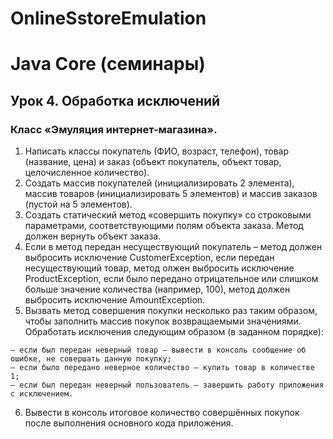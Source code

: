 # OnlineSstoreEmulation

# Java Core (семинары)
## Урок 4. Обработка исключений
### Класс «Эмуляция интернет-магазина».
1. Написать классы покупатель (ФИО, возраст, телефон), товар (название, цена) и заказ (объект покупатель, объект товар, целочисленное количество).
2. Создать массив покупателей (инициализировать 2 элемента), массив товаров (инициализировать 5 элементов) и массив заказов (пустой на 5 элементов).
3. Создать статический метод «совершить покупку» со строковыми параметрами, соответствующими полям объекта заказа. Метод должен вернуть объект заказа.
4. Если в метод передан несуществующий покупатель – метод должен выбросить исключение CustomerException, если передан несуществующий товар, метод олжен выбросить исключение ProductException, если было передано отрицательное или слишком больше значение количества (например, 100), метод должен выбросить исключение AmountException.
5. Вызвать метод совершения покупки несколько раз таким образом, чтобы заполнить массив покупок возвращаемыми значениями. Обработать исключения следующим образом (в заданном порядке):
```agsl
– если был передан неверный товар – вывести в консоль сообщение об ошибке, не совершать данную покупку;
– если было передано неверное количество – купить товар в количестве 1;
– если был передан неверный пользователь – завершить работу приложения с исключением.
```
6. Вывести в консоль итоговое количество совершённых покупок после выполнения основного кода приложения.
